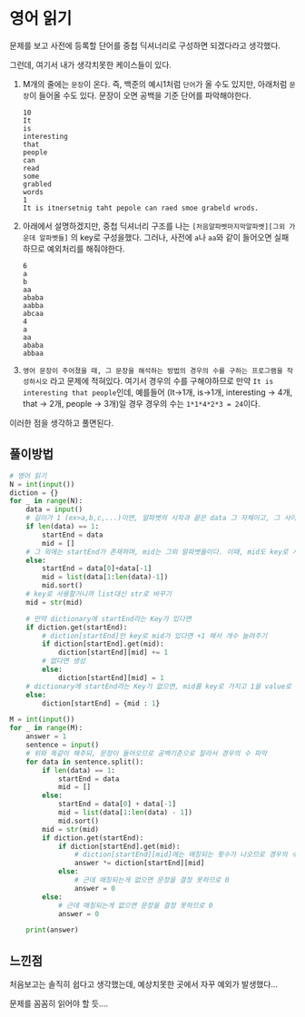 # 영어 읽기

문제를 보고 사전에 등록할 단어를 중첩 딕셔너리로 구성하면 되겠다라고 생각했다.

그런데, 여기서 내가 생각치못한 케이스들이 있다.

1. M개의 줄에는 `문장`이 온다. 즉, 백준의 예시1처럼 `단어`가 올 수도 있지만, 아래처럼 `문장`이 들어올 수도 있다. 문장이 오면 공백을 기준 단어를 파악해야한다.

   ```
   10
   It
   is
   interesting
   that
   people
   can
   read
   some
   grabled
   words
   1
   It is itnersetnig taht pepole can raed smoe grabeld wrods.
   ```

2. 아래에서 설명하겠지만, 중첩 딕셔너리 구조를 나는 `[처음알파벳마지막알파벳][그외 가운데 알파벳들]` 의 key로 구성을했다. 그러나, 사전에 `a`나 `aa`와 같이 들어오면 실패하므로 예외처리를 해줘야한다.

   ```
   6
   a
   b
   aa
   ababa
   aabba
   abcaa
   4
   a
   aa
   ababa
   abbaa
   ```

3. `영어 문장이 주어졌을 때, 그 문장을 해석하는 방법의 경우의 수를 구하는 프로그램을 작성하시오` 라고 문제에 적혀있다. 여기서 경우의 수를 구해야하므로 만약 `It is interesting that people`인데, 예를들어 (It->1개, is->1개, interesting -> 4개, that -> 2개, people -> 3개)일 경우 경우의 수는 `1*1*4*2*3 = 24`이다.



이러한 점을 생각하고 풀면된다.



## 풀이방법

```python
# 영어 읽기
N = int(input())
diction = {}
for _ in range(N):
    data = input()
    # 길이가 1 (ex>a,b,c,...)이면, 알파벳의 시작과 끝은 data 그 자체이고, 그 사이 알파벳은 없다.
    if len(data) == 1:
        startEnd = data
        mid = []
    # 그 외에는 startEnd가 존재하며, mid는 그외 알파벳들이다. 이때, mid도 key로 사용할 예정이니 sort해준다.
    else:
        startEnd = data[0]+data[-1]
        mid = list(data[1:len(data)-1])
        mid.sort()
    # key로 사용할거니까 list대신 str로 바꾸기
    mid = str(mid)

    # 만약 dictionary에 startEnd라는 Key가 있다면
    if diction.get(startEnd):
        # diction[startEnd]안 key로 mid가 있다면 +1 해서 개수 늘려주기
        if diction[startEnd].get(mid):
            diction[startEnd][mid] += 1
        # 없다면 생성
        else:
            diction[startEnd][mid] = 1
    # dictionary에 startEnd라는 Key가 없으면, mid를 key로 가지고 1을 value로 가지는 key 생성.
    else:
        diction[startEnd] = {mid : 1}

M = int(input())
for _ in range(M):
    answer = 1
    sentence = input()
    # 위와 똑같이 해주되, 문장이 들어오므로 공백기준으로 잘라서 경우의 수 파악
    for data in sentence.split():
        if len(data) == 1:
            startEnd = data
            mid = []
        else:
            startEnd = data[0] + data[-1]
            mid = list(data[1:len(data) - 1])
            mid.sort()
        mid = str(mid)
        if diction.get(startEnd):
            if diction[startEnd].get(mid):
                # diction[startEnd][mid]에는 매칭되는 횟수가 나오므로 경우의 수를 구하기 위해서 answer에 곱해준다.
                answer *= diction[startEnd][mid]
            else:
                # 근데 매칭되는게 없으면 문장을 결정 못하므로 0
                answer = 0
        else:
            # 근데 매칭되는게 없으면 문장을 결정 못하므로 0
            answer = 0

    print(answer)
```



## 느낀점

처음보고는 솔직히 쉽다고 생각했는데, 예상치못한 곳에서 자꾸 예외가 발생했다...

문제를 꼼꼼히 읽어야 할 듯....